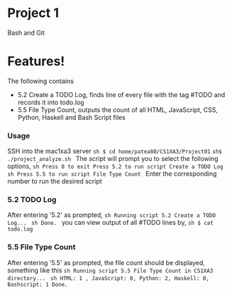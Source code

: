 # Project 1
Bash and Git
# Features!
The following contains
  - 5.2 Create a TODO Log, finds line of every file with the tag #TODO and records it into todo.log
  - 5.5 File Type Count, outputs the count of all HTML, JavaScript, CSS, Python, Haskell and Bash Script files
### Usage
SSH into the mac1xa3 server 
```sh $ cd home/patea80/CS1XA3/Project01``` 
```sh$ ./project_analyze.sh ``` 
The script will 
prompt you to select the following options, 
```sh Press 0 to exit Press 5.2 to run script Create a TODO Log ``` 
```sh Press 5.5 to run script File Type Count ``` 
Enter the corresponding number to run the desired script
### 5.2 TODO Log
After entering '5.2' as prompted, 
```sh Running script 5.2 Create a TODO Log... ```
```sh Done. ``` 
you can view output of 
all #TODO lines by, 
```sh $ cat todo.log ```
### 5.5 File Type Count
After entering '5.5' as prompted, the file count should be displayed, something like this 
```sh Running script 5.5 File Type Count in CS1XA3 directory... ```
```sh HTML: 1 , JavaScript: 0, Python: 2, Haskell: 0, Bashscript: 1 Done. ```

